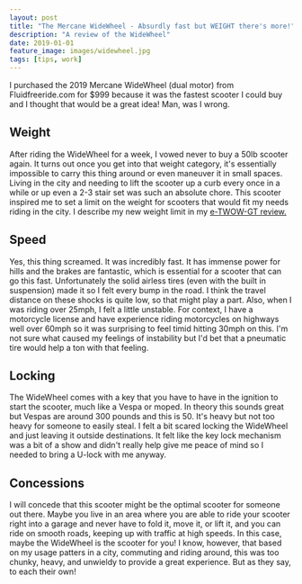 ```yaml
---
layout: post
title: "The Mercane WideWheel - Absurdly fast but WEIGHT there's more!"
description: "A review of the WideWheel"
date: 2019-01-01
feature_image: images/widewheel.jpg
tags: [tips, work]
---
```


I purchased the 2019 Mercane WideWheel (dual motor) from Fluidfreeride.com for $999 because it was the fastest scooter I could buy and I thought that would be a great idea! Man, was I wrong.

<!--more-->

## Weight
After riding the WideWheel for a week, I vowed never to buy a 50lb scooter again. It turns out once you get into that weight category, it's essentially impossible to carry this thing around or even maneuver it in small spaces. Living in the city and needing to lift the scooter up a curb every once in a while or up even a 2-3 stair set was such an absolute chore. This scooter inspired me to set a limit on the weight for scooters that would fit my needs riding in the city. I describe my new weight limit in my [e-TWOW-GT review.](/eTWOW-GT)

## Speed
Yes, this thing screamed. It was incredibly fast. It has immense power for hills and the brakes are fantastic, which is essential for a scooter that can go this fast. Unfortunately the solid airless tires (even with the built in suspension) made it so I felt every bump in the road. I think the travel distance on these shocks is quite low, so that might play a part. Also, when I was riding over 25mph, I felt a little unstable. For context, I have a motorcycle license and have experience riding motorcycles on highways well over 60mph so it was surprising to feel timid hitting 30mph on this. I'm not sure what caused my feelings of instability but I'd bet that a pneumatic tire would help a ton with that feeling.

## Locking
The WideWheel comes with a key that you have to have in the ignition to start the scooter, much like a Vespa or moped. In theory this sounds great but Vespas are around 300 pounds and this is 50. It's heavy but not too heavy for someone to easily steal. I felt a bit scared locking the WideWheel and just leaving it outside destinations. It felt like the key lock mechanism was a bit of a show and didn't really help give me peace of mind so I needed to bring a U-lock with me anyway.

## Concessions
I will concede that this scooter might be the optimal scooter for someone out there. Maybe you live in an area where you are able to ride your scooter right into a garage and never have to fold it, move it, or lift it, and you can ride on smooth roads, keeping up with traffic at high speeds. In this case, maybe the WideWheel is the scooter for you! I know, however, that based on my usage patters in a city, commuting and riding around, this was too chunky, heavy, and unwieldy to provide a great experience. But as they say, to each their own!